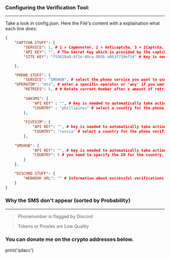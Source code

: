 ### Configuring the Verification Tool:
------------------------------------
Take a look in config.json. Here the File's content with a explaination what each line does:
```json
{
    "CAPTCHA STUFF": {
        "SERVICE": 1, # 1 = Capmonster, 2 = Anticaptcha, 3 = 2Captcha, 4 = captchaai.io, 5 = nocaptchaai.com, 6 = aio-hcaptcha
        "API KEY": "", # The Secret Key which is provided by the captcha services.
        "SITE KEY": "f5561ba9-8f1e-40ca-9b5b-a0b3f719ef34" # Key is needed to locate the captcha, it has not changed for 3 Months now but might change in the future

    },

    "PHONE STUFF": {
        "SERVICE": "SMSHUB", # select the phone service you want to use
	"OPERATOR": "mts", # enter a specific operator or 'any' if you want a random one
        "RETRIES": 5, # # Rotate current Number after x amount of retries set here with the same token (helpful if discord don't send the sms because of a flagged phonenumber)
		
        "VAKSMS": {
            "API KEY" : "", # key is needed to automatically take actions on your account (order number, delete number etc.)
            "COUNTRY" : "phillipines" # select a country for the phone verification
        },
    
        "FIVESIM": {
            "API KEY": "", # key is needed to automatically take actions on your account (order number, delete number etc.)
            "COUNTRY": "russia" # select a country for the phone verification
        },
		
	"SMSHUB": {
            "API KEY": "", # key is needed to automatically take actions on your account (order number, delete number etc.)
            "COUNTRY": 6 # you need to specify the ID for the country, find it here: https://smshub.org/en/info#getCountries
        }
    },

    "DISCORD STUFF": {
        "WEBHOOK URL": "" # Information about successful verifications can be posted to a Webhook. If you don't want to use this feature, don't enter any url
    }
}

```


### Why the SMS don't appear (sorted by Probability)
----------------------------------------------------
> Phonenumber is flagged by Discord

> Tokens or Proxies are Low Quality



### You can donate me on the crypto addresses below. 
print('qdacc')